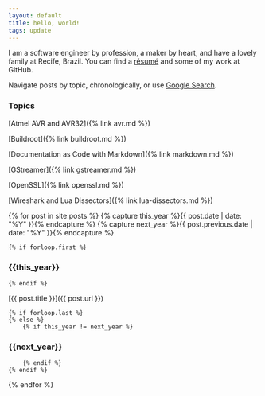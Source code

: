 ```yaml
---
layout: default
title: hello, world!
tags: update
---
```


I am a software engineer by profession, a maker by heart, and have a lovely family at Recife, Brazil. You can find a [résumé](https://github.com/tewarid/resume) and some of my work at GitHub.

Navigate posts by topic, chronologically, or use [Google Search](https://cse.google.com/cse/publicurl?cx=007972243254995935457:as_8bpaffdc).

### Topics

[Atmel AVR and AVR32]({% link avr.md %})

[Buildroot]({% link buildroot.md %})

[Documentation as Code with Markdown]({% link markdown.md %})

[GStreamer]({% link gstreamer.md %})

[OpenSSL]({% link openssl.md %})

[Wireshark and Lua Dissectors]({% link lua-dissectors.md %})

{% for post in site.posts  %}
    {% capture this_year %}{{ post.date | date: "%Y" }}{% endcapture %}
    {% capture next_year %}{{ post.previous.date | date: "%Y" }}{% endcapture %}

    {% if forloop.first %}
### {{this_year}}
    {% endif %}

[{{ post.title }}]({{ post.url }})

    {% if forloop.last %}
    {% else %}
        {% if this_year != next_year %}
### {{next_year}}
        {% endif %}
    {% endif %}
{% endfor %}
